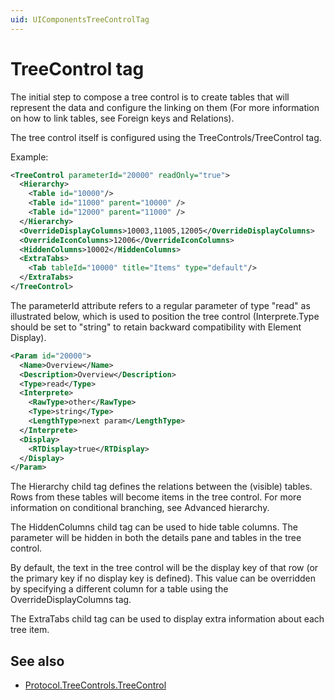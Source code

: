 ```yaml
---
uid: UIComponentsTreeControlTag
---
```


# TreeControl tag

The initial step to compose a tree control is to create tables that will represent the data and configure the linking on them (For more information on how to link tables, see Foreign keys and Relations).

The tree control itself is configured using the TreeControls/TreeControl tag.

Example:

```xml
<TreeControl parameterId="20000" readOnly="true">
  <Hierarchy>
    <Table id="10000"/>
    <Table id="11000" parent="10000" />
    <Table id="12000" parent="11000" />
  </Hierarchy>
  <OverrideDisplayColumns>10003,11005,12005</OverrideDisplayColumns>
  <OverrideIconColumns>12006</OverrideIconColumns>
  <HiddenColumns>10002</HiddenColumns>
  <ExtraTabs>
    <Tab tableId="10000" title="Items" type="default"/>
  </ExtraTabs>
</TreeControl>
```

The parameterId attribute refers to a regular parameter of type "read" as illustrated below, which is used to position the tree control (Interprete.Type should be set to "string" to retain backward compatibility with Element Display).

```xml
<Param id="20000">
  <Name>Overview</Name>
  <Description>Overview</Description>
  <Type>read</Type>
  <Interprete>
    <RawType>other</RawType>
    <Type>string</Type>
    <LengthType>next param</LengthType>
  </Interprete>
  <Display>
    <RTDisplay>true</RTDisplay>
  </Display>
</Param>
```

The Hierarchy child tag defines the relations between the (visible) tables. Rows from these tables will become items in the tree control. For more information on conditional branching, see Advanced hierarchy.

The HiddenColumns child tag can be used to hide table columns. The parameter will be hidden in both the details pane and tables in the tree control.

By default, the text in the tree control will be the display key of that row (or the primary key if no display key is defined). This value can be overridden by specifying a different column for a table using the OverrideDisplayColumns tag.

The ExtraTabs child tag can be used to display extra information about each tree item.

## See also

- [Protocol.TreeControls.TreeControl](xref:Protocol.TreeControls.TreeControl)
